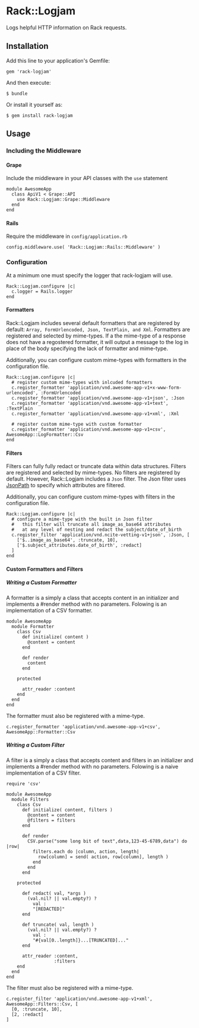 # Rack::Logjam

Logs helpful HTTP information on Rack requests.


## Installation

Add this line to your application's Gemfile:

    gem 'rack-logjam'

And then execute:

    $ bundle

Or install it yourself as:

    $ gem install rack-logjam


## Usage

### Including the Middleware

#### Grape

Include the middleware in your API classes with the `use` statement

    module AwesomeApp
      class ApiV1 < Grape::API
        use Rack::Logjam::Grape::Middleware
      end
    end


#### Rails

Require the middleware in `config/application.rb`

    config.middleware.use( 'Rack::Logjam::Rails::Middleware' )

### Configuration

At a minimum one must specify the logger that rack-logjam will use.

    Rack::Logjam.configure |c|
      c.logger = Rails.logger
    end

#### Formatters

Rack::Logjam includes several default formatters that are registered by default: `Array, FormUrlencoded, Json, TextPlain, and Xml`.  Formatters 
are registered and selected by mime-types.  If a the mime-type of a response does not have a regostered formatter, it will output a message to
the log in place of the body specifying the lack of formatter and mime-type.

Additionally, you can configure custom mime-types with formatters in the configuration file.

    Rack::Logjam.configure |c|
      # register custom mime-types with inlcuded formatters
      c.register_formatter 'application/vnd.awesome-app-v1+x-www-form-urlencoded', :FormUrlencoded
      c.register_formatter 'application/vnd.awesome-app-v1+json', :Json                        
      c.register_formatter 'application/vnd.awesome-app-v1+text', :TextPlain                        
      c.register_formatter 'application/vnd.awesome-app-v1+xml', :Xml

      # register custom mime-type with custom formatter
      c.register_formatter 'application/vnd.awesome-app-v1+csv', AwesomeApp::LogFormatter::Csv 
    end

#### Filters

Filters can fully fully redact or truncate data within data structures.  Filters are registered and selected by mime-types.  No filters are 
registered by default.  However, Rack::Logjam includes a `Json` filter.  The Json filter uses [JsonPath](https://github.com/joshbuddy/jsonpath)
to specify which attributes are filtered.

Additionally, you can configure custom mime-types with filters in the configuration file.

    Rack::Logjam.configure |c|
      # configure a mime-type with the built in Json filter
      #   this filter will truncate all image_as_base64 attributes 
      #   at any level of nesting and redact the subject/date_of_birth
      c.register_filter 'application/vnd.ncite-vetting-v1+json', :Json, [
        ['$..image_as_base64', :truncate, 10],
        ['$.subject_attributes.date_of_birth', :redact]
      ]
    end

#### Custom Formatters and Filters

##### Writing a Custom Formatter

A formatter is a simply a class that accepts content in an initializer and implements a #render method with no parameters.  Folowing
is an implementation of a CSV formatter.

    module AwesomeApp
      module Formatter
        class Csv
          def initialize( content )
            @content = content
          end

          def render
            content
          end

        protected

          attr_reader :content
        end
      end
    end

The formatter must also be registered with a mime-type.

    c.register_formatter 'application/vnd.awesome-app-v1+csv', AwesomeApp::Formatter::Csv

##### Writing a Custom Filter

A filter is a simply a class that accepts content and filters in an initializer and implements a #render method with no parameters.  Folowing
is a naive implementation of a CSV filter.

    require 'csv' 

    module AwesomeApp
      module Filters
        class Csv
          def initialize( content, filters )
            @content = content
            @filters = filters
          end

          def render
            CSV.parse("some long bit of text",data,123-45-6789,data") do |row|
              filters.each do |column, action, length| 
                row[column] = send( action, row[column], length )
              end
            end
          end

        protected

          def redact( val, *args )
            (val.nil? || val.empty?) ?
              val :
              "[REDACTED]"
          end

          def truncate( val, length )
            (val.nil? || val.empty?) ?
              val :
              "#{val[0..length]}...[TRUNCATED]..."
          end

          attr_reader :content,
                      :filters
        end
      end
    end

The filter must also be registered with a mime-type.

    c.register_filter 'application/vnd.awesome-app-v1+xml', AwesomeApp::Filters::Csv, [
      [0, :truncate, 10],
      [2, :redact]
    ]
